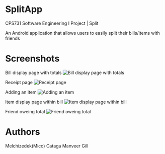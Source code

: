 # SplitApp

CPS731 Software Engineering I Project | Split

An Android application that allows users to easily split their bills/items with friends

# Screenshots
Bill display page with totals
![Bill display page with totals](Screenshots/Split1.PNG)

Receipt page
![Receipt page](Screenshots/Split2.PNG)

Adding an item
![Adding an item](Screenshots/Split3.PNG)

Item display page within bill
![Item display page within bill](Screenshots/Split4.PNG)

Friend oweing total
![Friend oweing total](Screenshots/Split5.PNG)

# Authors
Melchizedek(Mico) Cataga
Manveer Gill

